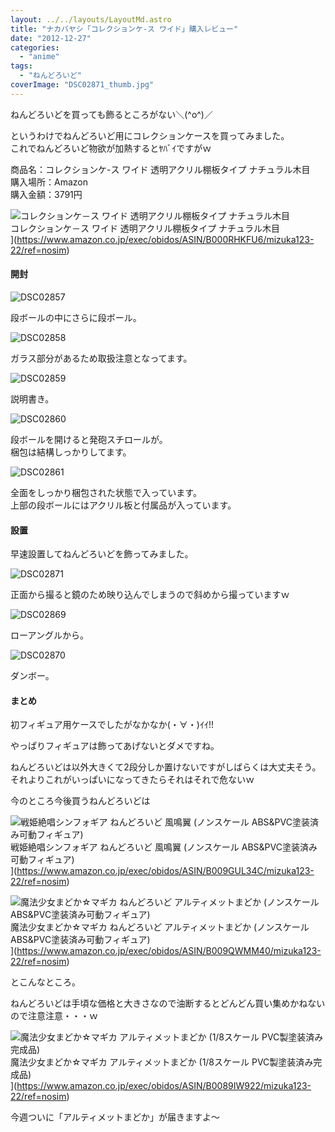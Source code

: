```yaml
---
layout: ../../layouts/LayoutMd.astro
title: "ナカバヤシ「コレクションケ-ス ワイド」購入レビュー"
date: "2012-12-27"
categories: 
  - "anime"
tags: 
  - "ねんどろいど"
coverImage: "DSC02871_thumb.jpg"
---
```


ねんどろいどを買っても飾るところがない＼(^o^)／

というわけでねんどろいど用にコレクションケースを買ってみました。  
これでねんどろいど物欲が加熱するとﾔﾊﾞｲですがｗ

商品名：コレクションケ-ス ワイド 透明アクリル棚板タイプ ナチュラル木目  
購入場所：Amazon  
購入金額：3791円

![コレクションケ－ス ワイド 透明アクリル棚板タイプ ナチュラル木目](/archive/images/51zL0PPOP6L._SL160_.jpg)  
コレクションケ－ス ワイド 透明アクリル棚板タイプ ナチュラル木目  
](https://www.amazon.co.jp/exec/obidos/ASIN/B000RHKFU6/mizuka123-22/ref=nosim)

#### 開封

![DSC02857](/archive/images/DSC02857_thumb.jpg "DSC02857")


段ボールの中にさらに段ボール。

![DSC02858](/archive/images/DSC02858_thumb.jpg "DSC02858")


ガラス部分があるため取扱注意となってます。

![DSC02859](/archive/images/DSC02859_thumb.jpg "DSC02859")


説明書き。

![DSC02860](/archive/images/DSC02860_thumb.jpg "DSC02860")


段ボールを開けると発砲スチロールが。  
梱包は結構しっかりしてます。

![DSC02861](/archive/images/DSC02861_thumb.jpg "DSC02861")


全面をしっかり梱包された状態で入っています。  
上部の段ボールにはアクリル板と付属品が入っています。

#### 設置

早速設置してねんどろいどを飾ってみました。

![DSC02871](/archive/images/DSC02871_thumb.jpg "DSC02871")


正面から撮ると鏡のため映り込んでしまうので斜めから撮っていますｗ

![DSC02869](/archive/images/DSC02869_thumb.jpg "DSC02869")


ローアングルから。

![DSC02870](/archive/images/DSC02870_thumb.jpg "DSC02870")


ダンボー。

#### まとめ

初フィギュア用ケースでしたがなかなか(・∀・)ｲｲ!!

やっぱりフィギュアは飾ってあげないとダメですね。

ねんどろいどは以外大きくて2段分しか置けないですがしばらくは大丈夫そう。  
それよりこれがいっぱいになってきたらそれはそれで危ないｗ

今のところ今後買うねんどろいどは

![戦姫絶唱シンフォギア ねんどろいど 風鳴翼 (ノンスケール ABS&PVC塗装済み可動フィギュア)](/archive/images/51aA4Pc7DEL._SL160_.jpg)  
戦姫絶唱シンフォギア ねんどろいど 風鳴翼 (ノンスケール ABS&PVC塗装済み可動フィギュア)  
](https://www.amazon.co.jp/exec/obidos/ASIN/B009GUL34C/mizuka123-22/ref=nosim)

![魔法少女まどか☆マギカ ねんどろいど アルティメットまどか (ノンスケール ABS&PVC塗装済み可動フィギュア)](/archive/images/51zIXz1D%2B-L._SL160_.jpg)  
魔法少女まどか☆マギカ ねんどろいど アルティメットまどか (ノンスケール ABS&PVC塗装済み可動フィギュア)  
](https://www.amazon.co.jp/exec/obidos/ASIN/B009QWMM40/mizuka123-22/ref=nosim)

とこんなところ。

ねんどろいどは手頃な価格と大きさなので油断するとどんどん買い集めかねないので注意注意・・・ｗ

![魔法少女まどか☆マギカ アルティメットまどか (1/8スケール PVC製塗装済み完成品)](/archive/images/51vSYmlo35L._SL160_.jpg)  
魔法少女まどか☆マギカ アルティメットまどか (1/8スケール PVC製塗装済み完成品)  
](https://www.amazon.co.jp/exec/obidos/ASIN/B0089IW922/mizuka123-22/ref=nosim)

今週ついに「アルティメットまどか」が届きますよ～
